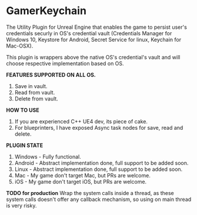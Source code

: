 # GamerKeychain
The Utility Plugin for Unreal Engine that enables the game to persist user's credentials securly in OS's credential vault (Credentials Manager for Windows 10, Keystore for Android, Secret Service for linux, Keychain for Mac-OSX).

This plugin is wrappers above the native OS's credential's vault and will choose respective implementation based on OS.

**FEATURES SUPPORTED ON ALL OS.**
1. Save in vault.
2. Read from vault.
3. Delete from vault.

**HOW TO USE**
1. If you are experienced C++ UE4 dev, its piece of cake.
2. For blueprinters, I have exposed Async task nodes for save, read and delete.

**PLUGIN STATE**
1. Windows - Fully functional.
2. Android - Abstract implementation done, full support to be added soon.
3. Linux - Abstract implementation done, full support to be added soon.
4. Mac - My game don't target Mac, but PRs are welcome.
5. iOS - My game don't target iOS, but PRs are welcome.


**TODO for production**
Wrap the system calls inside a thread, as these system calls doesn't offer any callback mechanism, so using on main thread is very risky.


